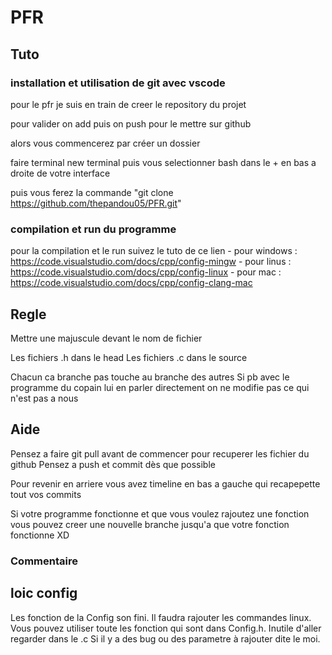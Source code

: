 # PFR

## Tuto

### installation et utilisation de git avec vscode

pour le pfr je suis en train de creer le repository du projet

pour valider on add puis on push pour le mettre sur github

alors vous commencerez par créer un dossier

faire terminal new terminal
puis vous selectionner bash dans le + en bas a droite de votre interface

puis vous ferez la commande "git clone https://github.com/thepandou05/PFR.git"

### compilation et run du programme

pour la compilation et le run suivez le tuto de ce lien - pour windows : https://code.visualstudio.com/docs/cpp/config-mingw - pour linus : https://code.visualstudio.com/docs/cpp/config-linux - pour mac : https://code.visualstudio.com/docs/cpp/config-clang-mac

## Regle

Mettre une majuscule devant le nom de fichier

Les fichiers .h dans le head
Les fichiers .c dans le source

Chacun ca branche pas touche au branche des autres
Si pb avec le programme du copain lui en parler directement on ne modifie pas ce qui n'est pas a nous

## Aide

Pensez a faire git pull avant de commencer pour recuperer les fichier du github
Pensez a push et commit dès que possible

Pour revenir en arriere vous avez timeline en bas a gauche qui recapepette tout vos commits

Si votre programme fonctionne et que vous voulez rajoutez une fonction vous pouvez creer une nouvelle branche jusqu'a que votre fonction fonctionne XD

### Commentaire

## loic config

Les fonction de la Config son fini. Il faudra rajouter les commandes linux.
Vous pouvez utiliser toute les fonction qui sont dans Config.h.
Inutile d'aller regarder dans le .c
Si il y a des bug ou des parametre à rajouter dite le moi.

